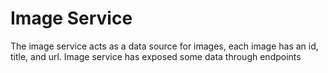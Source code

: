 # Image Service
The image service acts as a data source for images, each image has an id, title, and url. Image service has exposed some data through endpoints
